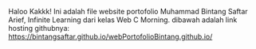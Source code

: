 Haloo Kakkk! Ini adalah file website portofolio Muhammad Bintang Saftar Arief, Infinite Learning dari kelas Web C Morning.
dibawah adalah link hosting githubnya:
https://bintangsaftar.github.io/webPortofolioBintang.github.io/
